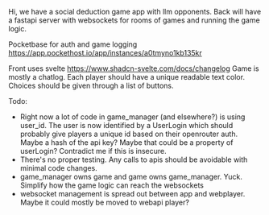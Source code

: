 Hi, we have a social deduction game app with llm opponents.
Back will have a fastapi server with websockets for rooms of games and running the game logic.

Pocketbase for auth and game logging https://app.pockethost.io/app/instances/a0tmyno1kb135kr

Front uses svelte https://www.shadcn-svelte.com/docs/changelog
Game is mostly a chatlog.
Each player should have a unique readable text color. Choices should be given through a list of
buttons.

Todo:

- Right now a lot of code in game_manager (and elsewhere?) is using user_id. The user is now
  identified by a UserLogin which should probably give players a unique id based on their openrouter
  auth. Maybe a hash of the api key? Maybe that could be a property of userLogin? Contradict me if
  this is insecure.
- There's no proper testing. Any calls to apis should be avoidable with minimal code changes.
- game_manager owns game and game owns game_manager. Yuck. Simplify how the game logic can reach the
  websockets
- websocket management is spread out between app and webplayer. Maybe it could mostly be moved to
  webapi player?
